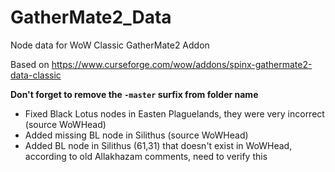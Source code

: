 # GatherMate2_Data
Node data for WoW Classic GatherMate2 Addon

Based on https://www.curseforge.com/wow/addons/spinx-gathermate2-data-classic

**Don't forget to remove the `-master` surfix from folder name**

* Fixed Black Lotus nodes in Easten Plaguelands, they were very incorrect (source WoWHead)
* Added missing BL node in Silithus (source WoWHead)
* Added BL node in Silithus (61,31) that doesn't exist in WoWHead, according to old Allakhazam comments, need to verify this
